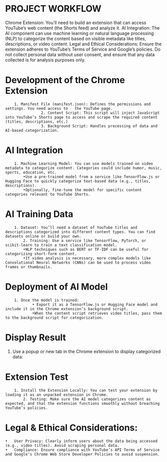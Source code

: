 # PROJECT WORKFLOW

Chrome Extension: You’ll need to build an extension that can access YouTube’s web content (the Shorts feed) and analyze it.
AI Integration: The AI component can use machine learning or natural language processing (NLP) to categorize the content based on visible metadata like titles, descriptions, or video content.
Legal and Ethical Considerations: Ensure the extension adheres to YouTube’s Terms of Service and Google’s policies. Do not collect personal data without user consent, and ensure that any data collected is for analysis purposes only.

# Development of the Chrome Extension

		1. Manifest File (manifest.json): Defines the permissions and settings. You need access to   the YouTube page.
            		2. Content Script: This script will inject JavaScript into YouTube’s Shorts page to access and scrape the required content (titles, descriptions, etc.)
            		3. Background Script: Handles processing of data and AI-based categorization.
            
# AI Integration 

		1. Machine Learning Model: You can use models trained on video metadata to categorize content. Categories could include humor, music, sports, education, etc.
			•Use a pre-trained model from a service like TensorFlow.js or Hugging Face to quickly categorize text-based data (e.g., titles, descriptions).
			•Optionally, fine-tune the model for specific content categories relevant to YouTube Shorts.
           
# AI Training Data

		1. Dataset: You’ll need a dataset of YouTube titles and descriptions categorized into different content types. You can find datasets online or build your own.
	      	2. Training: Use a service like TensorFlow, PyTorch, or scikit-learn to train a text classification model.
			•NLP techniques such as BERT or TF-IDF can be useful for categorizing short-form content.
			•If video analysis is necessary, more complex models like Convolutional Neural Networks (CNNs) can be used to process video frames or thumbnails.


# Deployment of AI Model

		1. Once the model is trained:
				• Export it as a TensorFlow.js or Hugging Face model and include it in the Chrome extension’s background script.
				•When the content script retrieves video titles, pass them to the background script for categorization.

# Display Result
1. Use a popup or new tab in the Chrome extension to display categorized data:

# Extension Test
		
		1. Install the Extension Locally: You can test your extension by loading it as an unpacked extension in Chrome.
			2. Testing: Make sure the AI model categorizes content as expected, and that the extension functions smoothly without breaching YouTube’s policies.

# Legal & Ethical Considerations:
	•	User Privacy: Clearly inform users about the data being accessed (e.g., video titles). Avoid scraping personal data.
	•	Compliance: Ensure compliance with YouTube’s API Terms of Service and Google’s Chrome Web Store Developer Policies to avoid suspension.

